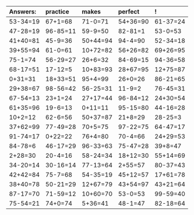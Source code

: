 | Answers: | practice | makes | perfect | ! |
| :--- | :--- | :--- | :--- | :--- |
| 53-34=19 | 67+1=68 | 71-0=71 | 54+36=90 | 61-37=24 | 
| 47-28=19 | 96-85=11 | 59-9=50 | 82-81=1 | 53-0=53 | 
| 41+40=81 | 45-9=36 | 50+44=94 | 94-4=90 | 52-34=18 | 
| 39+55=94 | 61-0=61 | 10+72=82 | 56+26=82 | 69+26=95 | 
| 75-1=74 | 56-29=27 | 26+6=32 | 84-69=15 | 94-36=58 | 
| 68-17=51 | 17-12=5 | 10+83=93 | 28+67=95 | 12+75=87 | 
| 0+31=31 | 18+33=51 | 95+4=99 | 26+0=26 | 86-21=65 | 
| 29+38=67 | 98-56=42 | 56-25=31 | 11-9=2 | 76-45=31 | 
| 67-54=13 | 23+1=24 | 27+17=44 | 96-84=12 | 24+30=54 | 
| 61+35=96 | 19-6=13 | 0+11=11 | 95-15=80 | 44-16=28 | 
| 10+2=12 | 62-6=56 | 50+37=87 | 21+8=29 | 28-25=3 | 
| 37+62=99 | 77-49=28 | 70+5=75 | 97-22=75 | 64-47=17 | 
| 91-74=17 | 0+22=22 | 76+4=80 | 70-4=66 | 24+29=53 | 
| 84-78=6 | 46-17=29 | 96-33=63 | 75-47=28 | 39+8=47 | 
| 2+28=30 | 20-4=16 | 58-24=34 | 18+12=30 | 55+14=69 | 
| 34-20=14 | 30-16=14 | 77-13=64 | 2+55=57 | 80-37=43 | 
| 42+42=84 | 75-7=68 | 54-35=19 | 45+12=57 | 17+61=78 | 
| 38+40=78 | 50-21=29 | 12+67=79 | 43+54=97 | 43+21=64 | 
| 87-17=70 | 71-59=12 | 10+60=70 | 53-0=53 | 99-59=40 | 
| 75-54=21 | 74+0=74 | 5+36=41 | 48-1=47 | 82-18=64 | 
